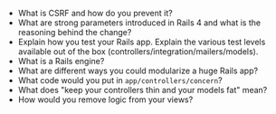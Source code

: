 - What is CSRF and how do you prevent it?
- What are strong parameters introduced in Rails 4 and what is the reasoning behind the change?
- Explain how you test your Rails app. Explain the various test levels available out of the box (controllers/integration/mailers/models).
- What is a Rails engine?
- What are different ways you could modularize a huge Rails app?
- What code would you put in `app/controllers/concern`?
- What does "keep your controllers thin and your models fat" mean?
- How would you remove logic from your views?
